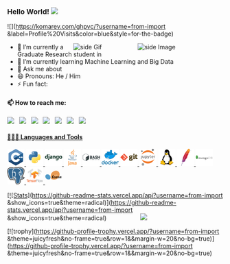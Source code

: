   ### Hello World!  <img src="https://github.com/from-import /from-import /blob/master/assets/Hi.gif" width="29px">
  ![](https://komarev.com/ghpvc/?username=from-import &label=Profile%20Visits&color=blue&style=for-the-badge)
  
<img src="https://github.com/from-import /from-import /blob/master/assets/life_balance.gif" alt="side Image" align="right" width="200" height="auto" />
<a href="https://ko-fi.com/from-import "> <img src="https://media3.giphy.com/media/ZEB6yFbLnhyQf7g3hn/giphy.gif" alt="side Gif" align="right" width="150" height="auto"/> </a>
  
  - 🔭 I’m currently a Graduate Research student in 
  - 🌱 I’m currently learning Machine Learning and Big Data
  - 💬 Ask me about 
  - 😄 Pronouns: He / Him
  - ⚡ Fun fact: 
  
  #### 📫 How to reach me:
  
  [<img src="https://upload.wikimedia.org/wikipedia/commons/8/83/Steam_icon_logo.svg" width="3.5%"/>](https://steamcommunity.com/id/link)  &nbsp; [<img src="https://github.com/from-import /from-import /blob/master/assets/discord-round.svg" width="3.5%"/>](https://discord.gg/link)  &nbsp; [<img src="https://img.icons8.com/color/48/000000/twitter.png" width="3.5%"/>](https://twitter.com/link )  &nbsp; [<img src="https://img.icons8.com/color/48/000000/linkedin.png" width="3.5%"/>](https://www.linkedin.com/in/link)  &nbsp; [<img src="https://img.icons8.com/fluent/48/000000/facebook-new.png" width="3.5%"/>](https://www.facebook.com/link)  &nbsp; [<img src="https://img.icons8.com/fluent/48/000000/instagram-new.png" width="3.5%"/>](https://www.instagram.com/link)  &nbsp; <a href="link@gmail.com"> <img src="https://img.icons8.com/fluent/48/000000/gmail.png" width="3.5%"/>
  
  #### 👨🏻‍💻 Languages and Tools <br />
  <code><img height="40" src="https://raw.githubusercontent.com/github/explore/80688e429a7d4ef2fca1e82350fe8e3517d3494d/topics/cpp/cpp.png"></code>
  <code><img height="40" src="https://raw.githubusercontent.com/github/explore/80688e429a7d4ef2fca1e82350fe8e3517d3494d/topics/python/python.png"></code>
  <code><img height="40" src="https://raw.githubusercontent.com/github/explore/80688e429a7d4ef2fca1e82350fe8e3517d3494d/topics/django/django.png"></code>
  <code><img height="40" src="https://raw.githubusercontent.com/github/explore/80688e429a7d4ef2fca1e82350fe8e3517d3494d/topics/java/java.png"></code>
  <code><img height="40" src="https://raw.githubusercontent.com/github/explore/80688e429a7d4ef2fca1e82350fe8e3517d3494d/topics/bash/bash.png"></code>
  <code><img height="40" src="https://raw.githubusercontent.com/github/explore/80688e429a7d4ef2fca1e82350fe8e3517d3494d/topics/docker/docker.png"></code>
  <code><img height="40" src="https://raw.githubusercontent.com/github/explore/80688e429a7d4ef2fca1e82350fe8e3517d3494d/topics/git/git.png"></code>
  <code><img height="40" src="https://raw.githubusercontent.com/github/explore/80688e429a7d4ef2fca1e82350fe8e3517d3494d/topics/jupyter-notebook/jupyter-notebook.png"></code>
  <code><img height="40" src="https://raw.githubusercontent.com/github/explore/80688e429a7d4ef2fca1e82350fe8e3517d3494d/topics/linux/linux.png"></code>
  <code><img height="40" src="https://raw.githubusercontent.com/github/explore/80688e429a7d4ef2fca1e82350fe8e3517d3494d/topics/maven/maven.png"></code>
  <code><img height="40" src="https://raw.githubusercontent.com/github/explore/80688e429a7d4ef2fca1e82350fe8e3517d3494d/topics/mongodb/mongodb.png"></code>
  <code><img height="40" src="https://raw.githubusercontent.com/github/explore/80688e429a7d4ef2fca1e82350fe8e3517d3494d/topics/postgresql/postgresql.png"></code>
  <code><img height="40" src="https://raw.githubusercontent.com/github/explore/80688e429a7d4ef2fca1e82350fe8e3517d3494d/topics/tensorflow/tensorflow.png"></code>
  <code><img height="40" src="https://raw.githubusercontent.com/github/explore/80688e429a7d4ef2fca1e82350fe8e3517d3494d/topics/scikit-learn/scikit-learn.png"></code>
  
  [![Stats](https://github-readme-stats.vercel.app/api?username=from-import &show_icons=true&theme=radical)](https://github-readme-stats.vercel.app/api?username=from-import &show_icons=true&theme=radical)&nbsp; &nbsp; &nbsp; &nbsp; &nbsp; &nbsp; &nbsp; &nbsp; &nbsp; &nbsp; <img src="https://github.com/from-import /from-import /blob/master/assets/saved.gif" width="195">
  
  [![trophy](https://github-profile-trophy.vercel.app/?username=from-import &theme=juicyfresh&no-frame=true&row=1&&margin-w=20&no-bg=true)](https://github-profile-trophy.vercel.app/?username=from-import &theme=juicyfresh&no-frame=true&row=1&&margin-w=20&no-bg=true)
  
